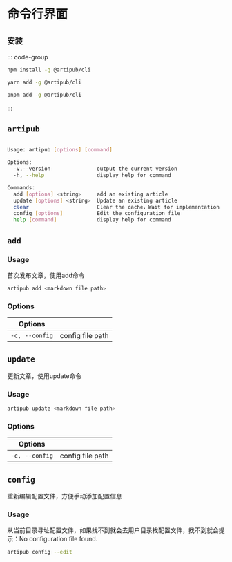 # 命令行界面

## `安装`

::: code-group

```bash [npm]
npm install -g @artipub/cli
```

```bash [yarn]
yarn add -g @artipub/cli
```

```bash [pnpm]
pnpm add -g @artipub/cli
```

:::

## `artipub`

```bash

Usage: artipub [options] [command]

Options:
  -v,--version               output the current version
  -h, --help                 display help for command

Commands:
  add [options] <string>     add an existing article
  update [options] <string>  Update an existing article
  clear                      Clear the cache，Wait for implementation
  config [options]           Edit the configuration file
  help [command]             display help for command
```

## `add`

### Usage

首次发布文章，使用add命令

```bash
artipub add <markdown file path>
```

### Options

| Options        |                  |
| -------------- | ---------------- |
| `-c, --config` | config file path |

## `update`

更新文章，使用update命令

### Usage

```bash
artipub update <markdown file path>
```

### Options

| Options        |                  |
| -------------- | ---------------- |
| `-c, --config` | config file path |

## `config`

重新编辑配置文件，方便手动添加配置信息

### Usage

从当前目录寻址配置文件，如果找不到就会去用户目录找配置文件，找不到就会提示：No configuration file found.

```bash
artipub config --edit
```
